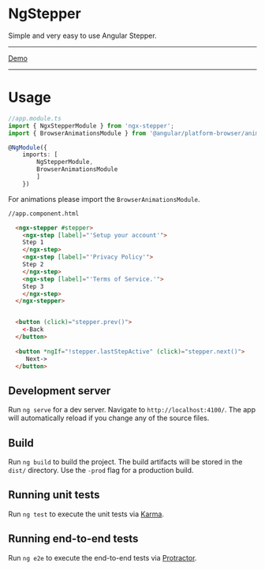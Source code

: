# NgStepper

Simple and very easy to use Angular Stepper.
<hr>

[Demo](https://stackblitz.com/edit/github-3gabuq)

<hr>

# Usage

```TypeScript
//app.module.ts
import { NgxStepperModule } from 'ngx-stepper';
import { BrowserAnimationsModule } from '@angular/platform-browser/animations';

@NgModule({
    imports: [
        NgStepperModule,
        BrowserAnimationsModule
        ]
    })
```
For animations please import the ```BrowserAnimationsModule```.

```Html
//app.component.html

  <ngx-stepper #stepper>
    <ngx-step [label]="'Setup your account'">
    Step 1
    </ngx-step>
    <ngx-step [label]="'Privacy Policy'">
    Step 2
    </ngx-step>
    <ngx-step [label]="'Terms of Service.'">
    Step 3
    </ngx-step>
  </ngx-stepper>


  <button (click)="stepper.prev()"> 
    <-Back
  </button>
  
  <button *ngIf="!stepper.lastStepActive" (click)="stepper.next()">
     Next->
  </button>

```

## Development server

Run `ng serve` for a dev server. Navigate to `http://localhost:4100/`. The app will automatically reload if you change any of the source files.

## Build

Run `ng build` to build the project. The build artifacts will be stored in the `dist/` directory. Use the `-prod` flag for a production build.

## Running unit tests

Run `ng test` to execute the unit tests via [Karma](https://karma-runner.github.io).

## Running end-to-end tests

Run `ng e2e` to execute the end-to-end tests via [Protractor](http://www.protractortest.org/).

